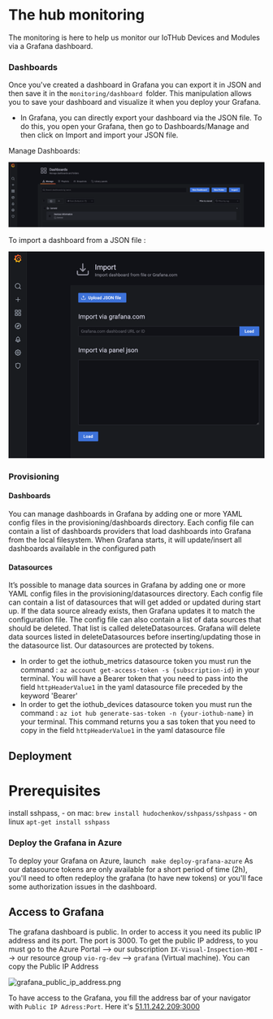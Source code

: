 # The hub monitoring 

The monitoring is here to help us monitor our IoTHub Devices and Modules via a Grafana dashboard.

### Dashboards

Once you've created a dashboard in Grafana you can export it in JSON and then save it in the ```monitoring/dashboard ```folder. 
This manipulation allows you to save your dashboard and visualize it when you deploy your Grafana.
- In Grafana, you can directly export your dashboard via the JSON file. To do this, you open your Grafana, then go to Dashboards/Manage and then click on Import
and import your JSON file.
  
Manage Dashboards: 

![manage_granafa_dashbaords.png](images/manage_granafa_dashbaords.png)

To import a dashboard from a JSON file : 

![import_dashboard_via_json.png](images/import_dashboard_via_json.png)

### Provisioning

#### Dashboards
You can manage dashboards in Grafana by adding one or more YAML config files in the provisioning/dashboards directory. Each config file can contain a list of dashboards providers that load dashboards into Grafana from the local filesystem.
When Grafana starts, it will update/insert all dashboards available in the configured path

#### Datasources
It’s possible to manage data sources in Grafana by adding one or more YAML config files in the provisioning/datasources directory. Each config file can contain a list of datasources that will get added or updated during start up. If the data source already exists, then Grafana updates it to match the configuration file. The config file can also contain a list of data sources that should be deleted. That list is called deleteDatasources. Grafana will delete data sources listed in deleteDatasources before inserting/updating those in the datasource list.
Our datasources are protected by tokens. 
 - In order to get the iothub_metrics datasource token you must run the command : 
```az account get-access-token -s {subscription-id}``` in your terminal. 
   You will have a Bearer token that you need to pass into the field ```httpHeaderValue1``` in the yaml datasource file preceded by the keyword 'Bearer'
- In order to get the iothub_devices datasource token you must run the command : ``` az iot hub generate-sas-token -n {your-iothub-name} ``` in your terminal.
This command returns you a sas token that you need to copy in the field ```httpHeaderValue1``` in the yaml datasource file

## Deployment

# Prerequisites

install sshpass,
    - on mac: 
    ```
    brew install hudochenkov/sshpass/sshpass
    ```
    - on linux
    ```
    apt-get install sshpass
    ```

### Deploy the Grafana in Azure

To deploy your Grafana on Azure, launch ``` make deploy-grafana-azure``` 
As our datasource tokens are only available for a short period of time (2h), you'll need to often redeploy the grafana (to have new tokens) or you'll face some authorization issues in the dashboard.  

## Access to Grafana 

The grafana dashboard is public. In order to access it you need its public IP address and its port.
The port is 3000.
To get the public IP address, to you must go to the Azure Portal --> our subscription ```IX-Visual-Inspection-MDI``` --> our resource group ```vio-rg-dev```
--> ```grafana``` (Virtual machine). You can copy the Public IP Address

![grafana_public_ip_address.png](images/grafana_public_ip_address.png)

To have access to the Grafana, you fill the address bar of your navigator with ```Public IP Adress:Port```.
Here it's [51.11.242.209:3000](http://51.11.242.209:3000)




